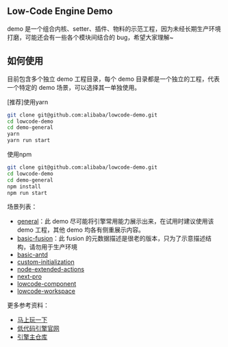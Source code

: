 ## Low-Code Engine Demo
demo 是一个组合内核、setter、插件、物料的示范工程，因为未经长期生产环境打磨，可能还会有一些各个模块间结合的 bug，希望大家理解~

## 如何使用
目前包含多个独立 demo 工程目录，每个 demo 目录都是一个独立的工程，代表一个特定的 demo 场景，可以选择其一单独使用。

[推荐]使用yarn
```bash
git clone git@github.com:alibaba/lowcode-demo.git
cd lowcode-demo
cd demo-general
yarn
yarn run start
```

使用npm
```bash
git clone git@github.com:alibaba/lowcode-demo.git
cd lowcode-demo
cd demo-general
npm install
npm run start
```

场景列表：

- [general](https://lowcode-engine.cn/demo/demo-general/index.html)：此 demo 尽可能将引擎常用能力展示出来，在试用时建议使用该 demo 工程，其他 demo 均各有侧重展示内容。
- [basic-fusion](https://lowcode-engine.cn/demo/demo-basic-fusion/index.html)：此 fusion 的元数据描述是很老的版本，只为了示意描述结构，请勿用于生产环境
- [basic-antd](https://lowcode-engine.cn/demo/demo-basic-antd/index.html)
- [custom-initialization](https://lowcode-engine.cn/demo/demo-custom-initialization/index.html)
- [node-extended-actions](https://lowcode-engine.cn/demo/demo-node-extended-actions/index.html)
- [next-pro](https://lowcode-engine.cn/demo/demo-next-pro/index.html)
- [lowcode-component](https://lowcode-engine.cn/demo/demo-lowcode-component/index.html)
- [lowcode-workspace](https://lowcode-engine.cn/demo/demo-workspace/index.html)

更多参考资料：

- [马上玩一下](https://lowcode-engine.cn/demo/demo-general/index.html)
- [低代码引擎官网](http://lowcode-engine.cn)
- [引擎主仓库](https://github.com/alibaba/lowcode-engine)
